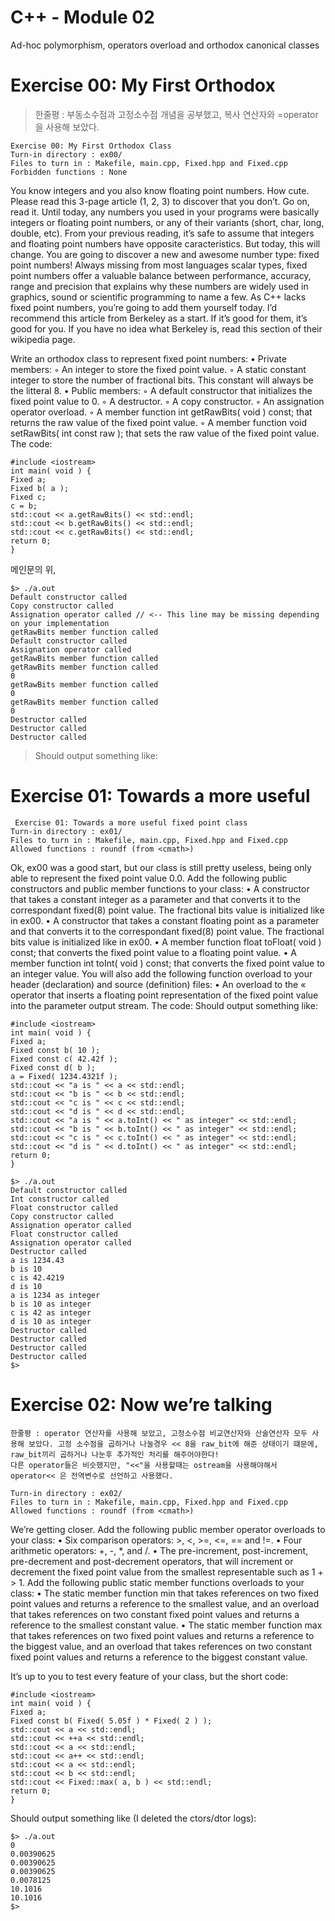 # C++ - Module 02
Ad-hoc polymorphism, operators overload and
orthodox canonical classes

# Exercise 00: My First Orthodox
> 한줄평 : 부동소수점과 고정소수점 개념을 공부했고, 복사 연산자와 =operator을 사용해 보았다. 

```
Exercise 00: My First Orthodox Class
Turn-in directory : ex00/
Files to turn in : Makefile, main.cpp, Fixed.hpp and Fixed.cpp
Forbidden functions : None
```

You know integers and you also know floating point numbers. How cute.
Please read this 3-page article (1, 2, 3) to discover that you don’t. Go on, read it.
Until today, any numbers you used in your programs were basically integers or floating
point numbers, or any of their variants (short, char, long, double, etc). From your previous reading, it’s safe to assume that integers and floating point numbers have opposite
caracteristics.
But today, this will change. You are going to discover a new and awesome number
type: fixed point numbers! Always missing from most languages scalar types, fixed point
numbers offer a valuable balance between performance, accuracy, range and precision that
explains why these numbers are widely used in graphics, sound or scientific programming
to name a few.
As C++ lacks fixed point numbers, you’re going to add them yourself today. I’d recommend this article from Berkeley as a start. If it’s good for them, it’s good for you. If
you have no idea what Berkeley is, read this section of their wikipedia page.

Write an orthodox class to represent fixed point numbers:
• Private members:
◦ An integer to store the fixed point value.
◦ A static constant integer to store the number of fractional bits. This constant will always be the litteral 8.
• Public members:
◦ A default constructor that initializes the fixed point value to 0.
◦ A destructor.
◦ A copy constructor.
◦ An assignation operator overload.
◦ A member function int getRawBits( void ) const; that returns the raw
value of the fixed point value.
◦ A member function void setRawBits( int const raw ); that sets the raw
value of the fixed point value.
The code:

```
#include <iostream>
int main( void ) {
Fixed a;
Fixed b( a );
Fixed c;
c = b;
std::cout << a.getRawBits() << std::endl;
std::cout << b.getRawBits() << std::endl;
std::cout << c.getRawBits() << std::endl;
return 0;
}
```
메인문의 위, 

```
$> ./a.out
Default constructor called
Copy constructor called
Assignation operator called // <-- This line may be missing depending on your implementation
getRawBits member function called
Default constructor called
Assignation operator called
getRawBits member function called
getRawBits member function called
0
getRawBits member function called
0
getRawBits member function called
0
Destructor called
Destructor called
Destructor called
```
 > Should output something like:


# Exercise 01: Towards a more useful
```
 Exercise 01: Towards a more useful fixed point class
Turn-in directory : ex01/
Files to turn in : Makefile, main.cpp, Fixed.hpp and Fixed.cpp
Allowed functions : roundf (from <cmath>)
```

Ok, ex00 was a good start, but our class is still pretty useless, being only able to
represent the fixed point value 0.0. Add the following public constructors and public
member functions to your class:
• A constructor that takes a constant integer as a parameter and that converts it to
the correspondant fixed(8) point value. The fractional bits value is initialized like
in ex00.
• A constructor that takes a constant floating point as a parameter and that converts
it to the correspondant fixed(8) point value. The fractional bits value is initialized
like in ex00.
• A member function float toFloat( void ) const; that converts the fixed point
value to a floating point value.
• A member function int toInt( void ) const; that converts the fixed point value
to an integer value.
You will also add the following function overload to your header (declaration) and
source (definition) files:
• An overload to the « operator that inserts a floating point representation of the
fixed point value into the parameter output stream.
The code:
Should output something like:

```
#include <iostream>
int main( void ) {
Fixed a;
Fixed const b( 10 );
Fixed const c( 42.42f );
Fixed const d( b );
a = Fixed( 1234.4321f );
std::cout << "a is " << a << std::endl;
std::cout << "b is " << b << std::endl;
std::cout << "c is " << c << std::endl;
std::cout << "d is " << d << std::endl;
std::cout << "a is " << a.toInt() << " as integer" << std::endl;
std::cout << "b is " << b.toInt() << " as integer" << std::endl;
std::cout << "c is " << c.toInt() << " as integer" << std::endl;
std::cout << "d is " << d.toInt() << " as integer" << std::endl;
return 0;
}
```


```
$> ./a.out
Default constructor called
Int constructor called
Float constructor called
Copy constructor called
Assignation operator called
Float constructor called
Assignation operator called
Destructor called
a is 1234.43
b is 10
c is 42.4219
d is 10
a is 1234 as integer
b is 10 as integer
c is 42 as integer
d is 10 as integer
Destructor called
Destructor called
Destructor called
Destructor called
$>
```

# Exercise 02: Now we’re talking
```
한줄평 : operator 연산자를 사용해 보았고, 고정소수점 비교연산자와 산술연산자 모두 사용해 보았다. 고정 소수점을 곱하거나 나눌경우 << 8을 raw_bit에 해준 상태이기 떄문에, raw_bit끼리 곱하거나 나눈후 추가적인 처리를 해주어야한다! 
다른 operator들은 비슷했지만, "<<"을 사용할때는 ostream을 사용해야해서 operator<< 은 전역변수로 선언하고 사용했다. 
```

```
Turn-in directory : ex02/
Files to turn in : Makefile, main.cpp, Fixed.hpp and Fixed.cpp
Allowed functions : roundf (from <cmath>)
```

We’re getting closer. Add the following public member operator overloads to your
class:
• Six comparison operators: >, <, >=, <=, == and !=.
• Four arithmetic operators: +, -, *, and /.
• The pre-increment, post-increment, pre-decrement and post-decrement operators,
that will increment or decrement the fixed point value from the smallest representable  such as 1 +  > 1.
Add the following public static member functions overloads to your class:
• The static member function min that takes references on two fixed point values and
returns a reference to the smallest value, and an overload that takes references on
two constant fixed point values and returns a reference to the smallest constant
value.
• The static member function max that takes references on two fixed point values
and returns a reference to the biggest value, and an overload that takes references
on two constant fixed point values and returns a reference to the biggest constant
value.

It’s up to you to test every feature of your class, but the short code:

```
#include <iostream>
int main( void ) {
Fixed a;
Fixed const b( Fixed( 5.05f ) * Fixed( 2 ) );
std::cout << a << std::endl;
std::cout << ++a << std::endl;
std::cout << a << std::endl;
std::cout << a++ << std::endl;
std::cout << a << std::endl;
std::cout << b << std::endl;
std::cout << Fixed::max( a, b ) << std::endl;
return 0;
}
```

Should output something like (I deleted the ctors/dtor logs):
```
$> ./a.out
0
0.00390625
0.00390625
0.00390625
0.0078125
10.1016
10.1016
$>
```
